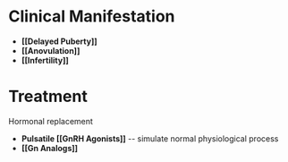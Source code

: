 # Clinical Manifestation
- **[[Delayed Puberty]]**
- **[[Anovulation]]**
- **[[Infertility]]**

# Treatment
Hormonal replacement
- **Pulsatile [[GnRH Agonists]]** -- simulate normal physiological process
- **[[Gn Analogs]]**